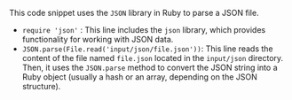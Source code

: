 This code snippet uses the `JSON` library in Ruby to parse a JSON file.

*   `require 'json'` : This line includes the `json` library, which provides functionality for working with JSON data.
*   `JSON.parse(File.read('input/json/file.json'))`: This line reads the content of the file named `file.json` located in the `input/json` directory. Then, it uses the `JSON.parse` method to convert the JSON string into a Ruby object (usually a hash or an array, depending on the JSON structure).
